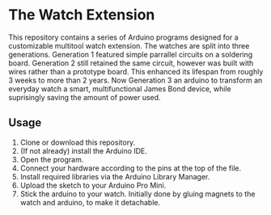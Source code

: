 # The Watch Extension

This repository contains a series of Arduino programs designed for a customizable multitool watch extension. The watches are split into three generations. Generation 1 featured simple parrallel circuits on a soldering board. Generation 2 still retained the same circuit, however was built with wires rather than a prototype board. This enhanced its lifespan from roughly 3 weeks to more than 2 years. Now Generation 3 an arduino to transform an everyday watch a smart, multifunctional James Bond device, while suprisingly saving the amount of power used.

## Usage

1. Clone or download this repository.
2. (If not already) install the Arduino IDE.
3. Open the program.
4. Connect your hardware according to the pins at the top of the file.
5. Install required libraries via the Arduino Library Manager.
6. Upload the sketch to your Arduino Pro Mini.
7. Stick the arduino to your watch. Initially done by gluing magnets to the watch and arduino, to make it detachable.
